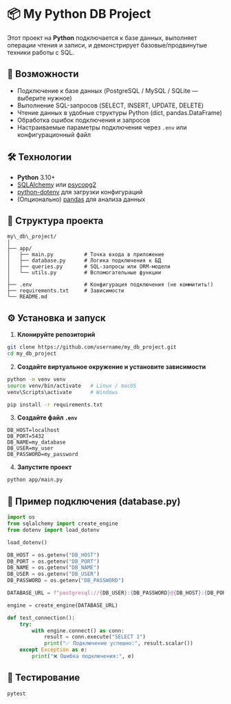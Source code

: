 # 📦 My Python DB Project

Этот проект на **Python** подключается к базе данных, выполняет операции чтения и записи, и демонстрирует базовые/продвинутые техники работы с SQL.

## 🚀 Возможности
- Подключение к базе данных (PostgreSQL / MySQL / SQLite — выберите нужное)
- Выполнение SQL-запросов (SELECT, INSERT, UPDATE, DELETE)
- Чтение данных в удобные структуры Python (dict, pandas.DataFrame)
- Обработка ошибок подключения и запросов
- Настраиваемые параметры подключения через `.env` или конфигурационный файл

## 🛠 Технологии
- **Python** 3.10+
- [SQLAlchemy](https://www.sqlalchemy.org/) или [psycopg2](https://www.psycopg.org/)
- [python-dotenv](https://pypi.org/project/python-dotenv/) для загрузки конфигураций
- (Опционально) [pandas](https://pandas.pydata.org/) для анализа данных

## 📂 Структура проекта
```
my\_db\_project/
│
├── app/
│   ├── main.py          # Точка входа в приложение
│   ├── database.py      # Логика подключения к БД
│   ├── queries.py       # SQL-запросы или ORM-модели
│   └── utils.py         # Вспомогательные функции
│
├── .env                 # Конфигурация подключения (не коммитить!)
├── requirements.txt     # Зависимости
└── README.md
````

## ⚙️ Установка и запуск

1. **Клонируйте репозиторий**
```bash
git clone https://github.com/username/my_db_project.git
cd my_db_project
````

2. **Создайте виртуальное окружение и установите зависимости**

```bash
python -m venv venv
source venv/bin/activate   # Linux / macOS
venv\Scripts\activate      # Windows

pip install -r requirements.txt
```

3. **Создайте файл `.env`**

```env
DB_HOST=localhost
DB_PORT=5432
DB_NAME=my_database
DB_USER=my_user
DB_PASSWORD=my_password
```

4. **Запустите проект**

```bash
python app/main.py
```

## 📖 Пример подключения (database.py)

```python
import os
from sqlalchemy import create_engine
from dotenv import load_dotenv

load_dotenv()

DB_HOST = os.getenv("DB_HOST")
DB_PORT = os.getenv("DB_PORT")
DB_NAME = os.getenv("DB_NAME")
DB_USER = os.getenv("DB_USER")
DB_PASSWORD = os.getenv("DB_PASSWORD")

DATABASE_URL = f"postgresql://{DB_USER}:{DB_PASSWORD}@{DB_HOST}:{DB_PORT}/{DB_NAME}"

engine = create_engine(DATABASE_URL)

def test_connection():
    try:
        with engine.connect() as conn:
            result = conn.execute("SELECT 1")
            print("✅ Подключение успешно:", result.scalar())
    except Exception as e:
        print("❌ Ошибка подключения:", e)
```

## 🧪 Тестирование

```bash
pytest
```